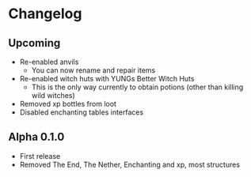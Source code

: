 # Changelog

## Upcoming
* Re-enabled anvils
    * You can now rename and repair items
* Re-enabled witch huts with YUNGs Better Witch Huts
    * This is the only way currently to obtain potions (other than killing wild witches)
* Removed xp bottles from loot
* Disabled enchanting tables interfaces

## Alpha 0.1.0
* First release
* Removed The End, The Nether, Enchanting and xp, most structures